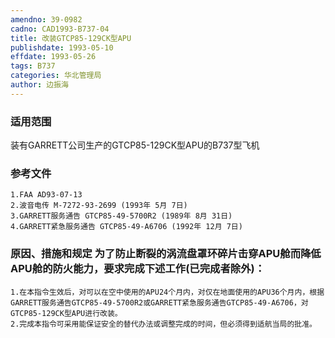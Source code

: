```yaml
---
amendno: 39-0982
cadno: CAD1993-B737-04
title: 改装GTCP85-129CK型APU
publishdate: 1993-05-10
effdate: 1993-05-26
tags: B737
categories: 华北管理局
author: 边振海
---
```


### 适用范围 
装有GARRETT公司生产的GTCP85-129CK型APU的B737型飞机

### 参考文件
    1.FAA AD93-07-13 
    2.波音电传 M-7272-93-2699 (1993年 5月 7日) 
    3.GARRETT服务通告 GTCP85-49-5700R2 (1989年 8月 31日) 
    4.GARRETT紧急服务通告 GTCP85-49-A6706 (1992年 12月 7日) 


### 原因、措施和规定     为了防止断裂的涡流盘罩环碎片击穿APU舱而降低APU舱的防火能力，要求完成下述工作(已完成者除外)： 
    1.在本指令生效后，对可以在空中使用的APU24个月内，对仅在地面使用的APU36个月内，根据GARRETT服务通告GTCP85-49-5700R2或GARRETT紧急服务通告GTCP85-49-A6706，对GTCP85-129CK型APU进行改装。 
    2.完成本指令可采用能保证安全的替代办法或调整完成的时间，但必须得到适航当局的批准。

